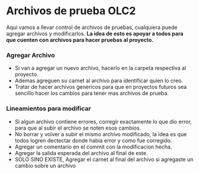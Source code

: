 # Archivos de prueba OLC2

Aqui vamos a llevar control de archivos de pruebas, cualquiera puede agregar archivos y modificarlos.
**La idea de esto es apoyar a todos para que cuenten con archivos para hacer pruebas al proyecto.**

### Agregar Archivo
 - Si van a agregar un nuevo archivo, hacerlo en la carpeta respectiva al proyecto.
 - Ademas agreguen su carnet al archivo para identificar quien lo creo.
 - Tratar de hacer archivos genericos para que en proyectos futuros sea sencillo hacer los cambios para tener mas archivos de prueba.
 
### Lineamientos para modificar
  - Si algun archivo contiene errores, corregir exactamente lo que dio error, para que al subir el archivo se noten esos cambios.
  - No borrar y volver a subir el mismo archivo modificado, la idea es que todos logren dectectar donde habia error y como fue corregido.
  - Agregar un comentario en el commit con la modificacion hecha.
  - Agregar la salida esperada del archivo al final de este.
  - SOLO SINO EXISTE, Agregar el carnet al final del archivo si agregaste un cambio sobre un archivo
